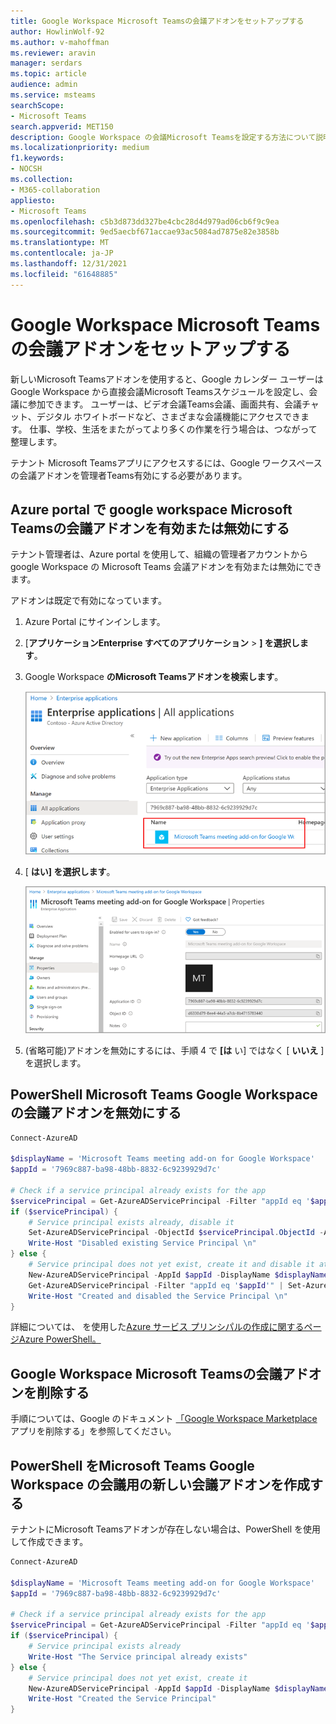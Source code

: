 ```yaml
---
title: Google Workspace Microsoft Teamsの会議アドオンをセットアップする
author: HowlinWolf-92
ms.author: v-mahoffman
ms.reviewer: aravin
manager: serdars
ms.topic: article
audience: admin
ms.service: msteams
searchScope:
- Microsoft Teams
search.appverid: MET150
description: Google Workspace の会議Microsoft Teamsを設定する方法について説明します。
ms.localizationpriority: medium
f1.keywords:
- NOCSH
ms.collection:
- M365-collaboration
appliesto:
- Microsoft Teams
ms.openlocfilehash: c5b3d873dd327be4cbc28d4d979ad06cb6f9c9ea
ms.sourcegitcommit: 9ed5aecbf671accae93ac5084ad7875e82e3858b
ms.translationtype: MT
ms.contentlocale: ja-JP
ms.lasthandoff: 12/31/2021
ms.locfileid: "61648885"
---
```

# <a name="set-up-microsoft-teams-meeting-add-on-for-google-workspace"></a>Google Workspace Microsoft Teamsの会議アドオンをセットアップする

新しいMicrosoft Teamsアドオンを使用すると、Google カレンダー ユーザーは Google Workspace から直接会議Microsoft Teamsスケジュールを設定し、会議に参加できます。 ユーザーは、ビデオ会議Teams会議、画面共有、会議チャット、デジタル ホワイトボードなど、さまざまな会議機能にアクセスできます。 仕事、学校、生活をまたがってより多くの作業を行う場合は、つながって整理します。

テナント Microsoft Teamsアプリにアクセスするには、Google ワークスペースの会議アドオンを管理者Teams有効にする必要があります。

## <a name="enable-or-disable-microsoft-teams-meeting-add-on-for-google-workspace-in-the-azure-portal"></a>Azure portal で google workspace Microsoft Teamsの会議アドオンを有効または無効にする

テナント管理者は、Azure portal を使用して、組織の管理者アカウントから google Workspace の Microsoft Teams 会議アドオンを有効または無効にできます。

アドオンは既定で有効になっています。

1. Azure Portal にサインインします。

2. [**アプリケーションEnterprise すべてのアプリケーション**  >  **] を選択します**。

3. Google Workspace **のMicrosoft Teamsアドオンを検索します**。

   ![すべてのアプリケーションを表示する Azure Portal。](media/aad-add-google-workspace.png)

4. [ **はい] を選択します**。

   ![Google ワークスペースのプロパティが表示された Azure Portal。](media/google-workspace-properties.png)

5. (省略可能)アドオンを無効にするには、手順 4 で **[は** い] ではなく [ **いいえ** ] を選択します。

## <a name="disable-microsoft-teams-meeting-add-on-for-google-workspace-using-powershell"></a>PowerShell Microsoft Teams Google Workspace の会議アドオンを無効にする

```powershell
Connect-AzureAD

$displayName = 'Microsoft Teams meeting add-on for Google Workspace'
$appId = '7969c887-ba98-48bb-8832-6c9239929d7c'

# Check if a service principal already exists for the app
$servicePrincipal = Get-AzureADServicePrincipal -Filter "appId eq '$appId'"
if ($servicePrincipal) {
    # Service principal exists already, disable it
    Set-AzureADServicePrincipal -ObjectId $servicePrincipal.ObjectId -AccountEnabled $false
    Write-Host "Disabled existing Service Principal \n"
} else {
    # Service principal does not yet exist, create it and disable it at the same time
    New-AzureADServicePrincipal -AppId $appId -DisplayName $displayName
    Get-AzureADServicePrincipal -Filter "appId eq '$appId'" | Set-AzureADServicePrincipal -AccountEnabled:$false
    Write-Host "Created and disabled the Service Principal \n"
}
```

詳細については、 を使用した[Azure サービス プリンシパルの作成に関するページAzure PowerShell。](/powershell/azure/create-azure-service-principal-azureps?view=azps-5.0.0)

## <a name="delete-the-microsoft-teams-meeting-add-on-for-google-workspace"></a>Google Workspace Microsoft Teamsの会議アドオンを削除する

手順については、Google のドキュメント [「Google Workspace Marketplace](https://support.google.com/a/answer/6216211?hl=en) アプリを削除する」を参照してください。

## <a name="create-the-microsoft-teams-meeting-add-on-for-google-workspace-using-powershell"></a>PowerShell をMicrosoft Teams Google Workspace の会議用の新しい会議アドオンを作成する

テナントにMicrosoft Teamsアドオンが存在しない場合は、PowerShell を使用して作成できます。 

```powershell
Connect-AzureAD

$displayName = 'Microsoft Teams meeting add-on for Google Workspace'
$appId = '7969c887-ba98-48bb-8832-6c9239929d7c'

# Check if a service principal already exists for the app
$servicePrincipal = Get-AzureADServicePrincipal -Filter "appId eq '$appId'"
if ($servicePrincipal) {
    # Service principal exists already
    Write-Host "The Service principal already exists"
} else {
    # Service principal does not yet exist, create it
    New-AzureADServicePrincipal -AppId $appId -DisplayName $displayName
    Write-Host "Created the Service Principal"
}
```
